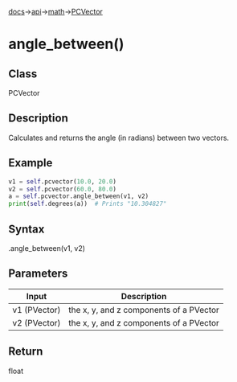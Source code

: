 [docs](/docs/)→[api](/docs/api)→[math](/docs/api/math/)→[PCVector](/docs/api/math/PCVector/PCVector.md)

# angle_between()

## Class

PCVector

## Description

Calculates and returns the angle (in radians) between two vectors.

## Example

```py
v1 = self.pcvector(10.0, 20.0)
v2 = self.pcvector(60.0, 80.0)
a = self.pcvector.angle_between(v1, v2)
print(self.degrees(a))  # Prints "10.304827"
```

## Syntax

.angle_between(v1, v2)

## Parameters

| Input | Description |
|-------|-------------|
| v1	(PVector) | the x, y, and z components of a PVector |
| v2	(PVector) | the x, y, and z components of a PVector |

## Return

float
